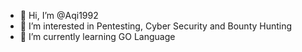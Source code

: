 - 👋 Hi, I’m @Aqi1992
- 👀 I’m interested in Pentesting, Cyber Security and Bounty Hunting
- 🌱 I’m currently learning GO Language
